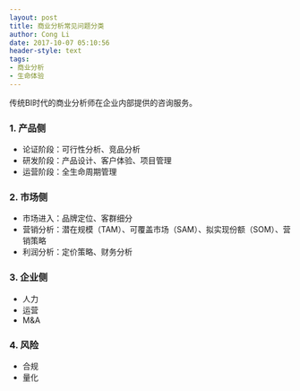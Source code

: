 ```yaml
---
layout: post
title: 商业分析常见问题分类
author: Cong Li 
date: 2017-10-07 05:10:56
header-style: text
tags:
- 商业分析
- 生命体验
---
```

传统BI时代的商业分析师在企业内部提供的咨询服务。

### 1. 产品侧

  * 论证阶段：可行性分析、竞品分析
  * 研发阶段：产品设计、客户体验、项目管理
  * 运营阶段：全生命周期管理

### 2. 市场侧

  * 市场进入：品牌定位、客群细分
  * 营销分析：潜在规模（TAM）、可覆盖市场（SAM）、拟实现份额（SOM）、营销策略
  * 利润分析：定价策略、财务分析

### 3. 企业侧

  * 人力
  * 运营
  * M&A

### 4. 风险

  * 合规
  * 量化